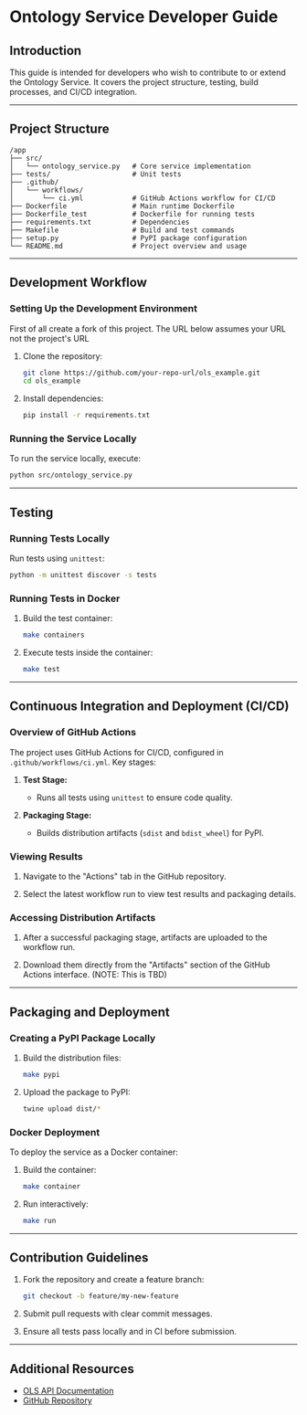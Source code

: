# Ontology Service Developer Guide

## Introduction
This guide is intended for developers who wish to contribute to or extend the Ontology Service. It covers the project structure, testing, build processes, and CI/CD integration.

---

## Project Structure
```
/app
├── src/
│   └── ontology_service.py   # Core service implementation
├── tests/                    # Unit tests
├── .github/
│   └── workflows/
│       └── ci.yml            # GitHub Actions workflow for CI/CD
├── Dockerfile                # Main runtime Dockerfile
├── Dockerfile_test           # Dockerfile for running tests
├── requirements.txt          # Dependencies
├── Makefile                  # Build and test commands
├── setup.py                  # PyPI package configuration
└── README.md                 # Project overview and usage
```

---

## Development Workflow

### Setting Up the Development Environment

First of all create a fork of this project. The URL below assumes your URL
not the project's URL

1. Clone the repository:
   ```bash
   git clone https://github.com/your-repo-url/ols_example.git
   cd ols_example
   ```
2. Install dependencies:
   ```bash
   pip install -r requirements.txt
   ```

### Running the Service Locally
To run the service locally, execute:
```bash
python src/ontology_service.py
```

---

## Testing
### Running Tests Locally
Run tests using `unittest`:
```bash
python -m unittest discover -s tests
```

### Running Tests in Docker
1. Build the test container:
   ```bash
   make containers
   ```
2. Execute tests inside the container:
   ```bash
   make test
   ```

---

## Continuous Integration and Deployment (CI/CD)

### Overview of GitHub Actions

The project uses GitHub Actions for CI/CD, configured in `.github/workflows/ci.yml`. Key stages:

1. **Test Stage:**
   - Runs all tests using `unittest` to ensure code quality.

2. **Packaging Stage:**
   - Builds distribution artifacts (`sdist` and `bdist_wheel`) for PyPI.

### Viewing Results

1. Navigate to the "Actions" tab in the GitHub repository.

2. Select the latest workflow run to view test results and packaging details.

### Accessing Distribution Artifacts

1. After a successful packaging stage, artifacts are uploaded to the workflow run.

2. Download them directly from the "Artifacts" section of the GitHub Actions interface. (NOTE: This is TBD)

---

## Packaging and Deployment

### Creating a PyPI Package Locally

1. Build the distribution files:
   ```bash
   make pypi
   ```

2. Upload the package to PyPI:
   ```bash
   twine upload dist/*
   ```

### Docker Deployment

To deploy the service as a Docker container:

1. Build the container:
   ```bash
   make container
   ```

2. Run interactively:
   ```bash
   make run
   ```

---

## Contribution Guidelines

1. Fork the repository and create a feature branch:
   ```bash
   git checkout -b feature/my-new-feature
   ```

2. Submit pull requests with clear commit messages.

3. Ensure all tests pass locally and in CI before submission.

---

## Additional Resources
- [OLS API Documentation](https://www.ebi.ac.uk/ols/docs/)
- [GitHub Repository](https://github.com/sparkslabs/ols_example)
